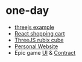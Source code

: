 # one-day

- [threejs example](https://github.com/coolidev/javascript-threejs-environment)
- [React shopping cart](https://github.com/coolidev/react-shopping-cart)
- [ThreeJS rubix cube](https://github.com/coolidev/threejs-rubix-cube)
- [Personal Website](https://github.com/coolidev/Angular-personal-website)
- Epic game [UI](https://github.com/coolidev/epic-game-ui) & [Contract](https://github.com/coolidev/epic-game-nft)
